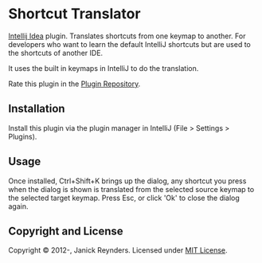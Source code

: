 Shortcut Translator
===================

[Intellij Idea] plugin.
Translates shortcuts from one keymap to another. For developers who want to learn the default IntelliJ shortcuts but 
are used to the shortcuts of another IDE. 

It uses the built in keymaps in IntelliJ to do the translation.

Rate this plugin in the [Plugin Repository].

Installation
------------
Install this plugin via the plugin manager in IntelliJ (File > Settings > Plugins).

Usage
-----
Once installed, Ctrl+Shift+K brings up the dialog, any shortcut you press when the dialog is shown is translated from 
the selected source keymap to the selected target keymap. Press Esc, or click 'Ok' to close the dialog again.

Copyright and License
---------------------
Copyright &copy; 2012-, Janick Reynders. Licensed under [MIT License].

[Intellij Idea]: http://www.jetbrains.com/idea/
[MIT License]: https://github.com/janickr/shortcuttranslator/raw/master/LICENSE.txt
[Plugin Repository]: http://plugins.intellij.net/plugin/?idea&id=6827
